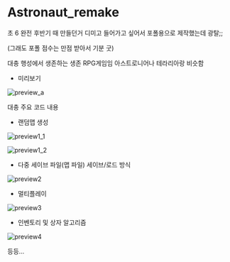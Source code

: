 # Astronaut_remake


초 6 완전 후반기 때 만들던거
디미고 들어가고 싶어서 포폴용으로 제작했는데 광탈;;

(그래도 포폴 점수는 만점 받아서 기분 굿)

대충 행성에서 생존하는 생존 RPG게임임
아스트로니어나 테라리아랑 비슷함

- 미리보기

![preview_a](imgs/preview.gif)


대충 주요 코드 내용
- 랜덤맵 생성

![preview1_1](imgs/preview1_1.gif)

![preview1_2](imgs/preview1_2.PNG)

- 다중 세이브 파일(맵 파일) 세이브/로드 방식

![preview2](imgs/preview2.gif)

- 멀티플레이

![preview3](imgs/preview3.gif)

- 인벤토리 및 상자 알고리즘

![preview4](imgs/preview4.gif)

등등...
